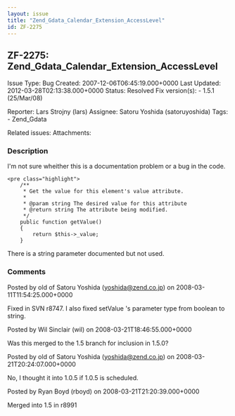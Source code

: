 ```yaml
---
layout: issue
title: "Zend_Gdata_Calendar_Extension_AccessLevel"
id: ZF-2275
---
```


ZF-2275: Zend\_Gdata\_Calendar\_Extension\_AccessLevel
------------------------------------------------------

 Issue Type: Bug Created: 2007-12-06T06:45:19.000+0000 Last Updated: 2012-03-28T02:13:38.000+0000 Status: Resolved Fix version(s): - 1.5.1 (25/Mar/08)
 
 Reporter:  Lars Strojny (lars)  Assignee:  Satoru Yoshida (satoruyoshida)  Tags: - Zend\_Gdata
 
 Related issues: 
 Attachments: 
### Description

I'm not sure wheither this is a documentation problem or a bug in the code.

 
    <pre class="highlight">
        /**
         * Get the value for this element's value attribute.
         *
         * @param string The desired value for this attribute
         * @return string The attribute being modified.
         */
        public function getValue()
        {
            return $this->_value;
        }


There is a string parameter documented but not used.

 

 

### Comments

Posted by old of Satoru Yoshida (yoshida@zend.co.jp) on 2008-03-11T11:54:25.000+0000

Fixed in SVN r8747. I also fixed setValue 's parameter type from boolean to string.

 

 

Posted by Wil Sinclair (wil) on 2008-03-21T18:46:55.000+0000

Was this merged to the 1.5 branch for inclusion in 1.5.0?

 

 

Posted by old of Satoru Yoshida (yoshida@zend.co.jp) on 2008-03-21T20:24:07.000+0000

No, I thought it into 1.0.5 if 1.0.5 is scheduled.

 

 

Posted by Ryan Boyd (rboyd) on 2008-03-21T21:20:39.000+0000

Merged into 1.5 in r8991

 

 